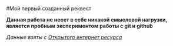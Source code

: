 #Мой первый созданный реквест

**Данная работа не несет в себе никакой смысловой нагрузки, является пробным экспериментом работы с git  и github**

*Данные взяты с [Открытого интернет ресурса](http://codeharmony.ru/materials/144)*